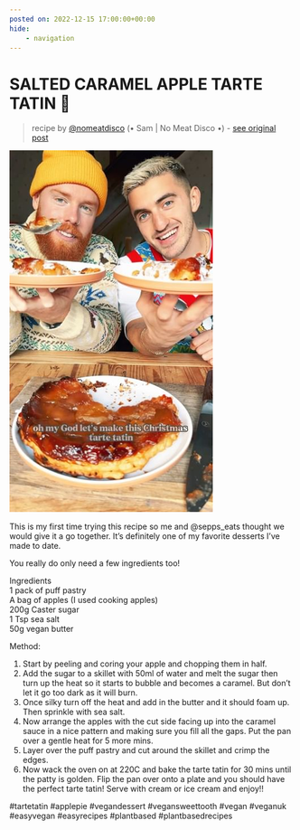 ```yaml
---
posted on: 2022-12-15 17:00:00+00:00
hide:
    - navigation
---
```


# SALTED CARAMEL APPLE TARTE TATIN 🥧  

> recipe by [@nomeatdisco](https://www.instagram.com/nomeatdisco/) 
(• Sam | No Meat Disco •) - [see original post](https://instagram.com/p/CmMjXPPK6Tv)

![](../img/nomeatdisco_15-12-2022_1712.png)

  
This is my first time trying this recipe so me and @sepps_eats thought we would give it a go together. It’s definitely one of my favorite desserts I’ve made to date.   
  
You really do only need a few ingredients too!   
  
Ingredients  
1 pack of puff pastry   
A bag of apples (I used cooking apples)  
200g Caster sugar  
1 Tsp sea salt  
50g vegan butter  
  
Method:  
1. Start by peeling and coring your apple and chopping them in half.  
2. Add the sugar to a skillet with 50ml of water and melt the sugar then turn up the heat so it starts to bubble and becomes a caramel. But don’t let it go too dark as it will burn.  
3. Once silky turn off the heat and add in the butter and it should foam up. Then sprinkle with sea salt.  
4. Now arrange the apples with the cut side facing up into the caramel sauce in a nice pattern and making sure you fill all the gaps. Put the pan over a gentle heat for 5 more mins.   
5. Layer over the puff pastry and cut around the skillet and crimp the edges.  
6. Now wack the oven on at 220C and bake the tarte tatin for 30 mins until the patty is golden. Flip the pan over onto a plate and you should have the perfect tarte tatin! Serve with cream or ice cream and enjoy!!  
  
\#tartetatin \#applepie \#vegandessert \#vegansweettooth \#vegan \#veganuk \#easyvegan \#easyrecipes \#plantbased \#plantbasedrecipes   